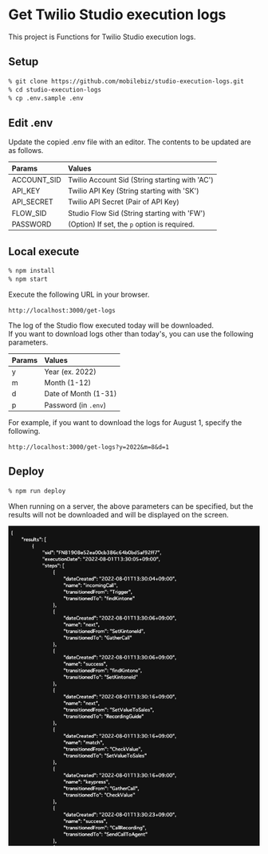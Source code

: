 # Get Twilio Studio execution logs

This project is Functions for Twilio Studio execution logs.

## Setup

```sh
% git clone https://github.com/mobilebiz/studio-execution-logs.git
% cd studio-execution-logs
% cp .env.sample .env
```

## Edit .env

Update the copied .env file with an editor. The contents to be updated are as follows.

| Params      | Values                                         |
| :---------- | :--------------------------------------------- |
| ACCOUNT_SID | Twilio Account Sid (String starting with 'AC') |
| API_KEY     | Twilio API Key (String starting with 'SK')     |
| API_SECRET  | Twilio API Secret (Pair of API Key)            |
| FLOW_SID    | Studio Flow Sid (String starting with 'FW')    |
| PASSWORD    | (Option) If set, the `p` option is required.   |

## Local execute

```sh
% npm install
% npm start
```

Execute the following URL in your browser.

`http://localhost:3000/get-logs`

The log of the Studio flow executed today will be downloaded.  
If you want to download logs other than today's, you can use the following parameters.

| Params | Values               |
| :----- | :------------------- |
| y      | Year (ex. 2022)      |
| m      | Month (1-12)         |
| d      | Date of Month (1-31) |
| p      | Password (in `.env`) |

For example, if you want to download the logs for August 1, specify the following.

`http://localhost:3000/get-logs?y=2022&m=8&d=1`

## Deploy

```sh
% npm run deploy
```

When running on a server, the above parameters can be specified, but the results will not be downloaded and will be displayed on the screen.

![ScreenShot](./images/screenShot.png)
